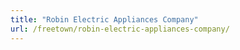 ```yaml
---
title: "Robin Electric Appliances Company"
url: /freetown/robin-electric-appliances-company/
---
```

